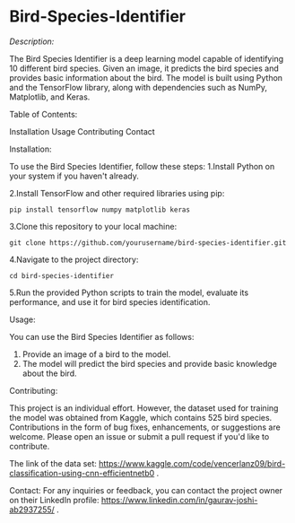 # Bird-Species-Identifier

*Description:*

The Bird Species Identifier is a deep learning model capable of identifying 10 different bird species. Given an image, it predicts the bird species and provides basic information about the bird. The model is built using Python and the TensorFlow library, along with dependencies such as NumPy, Matplotlib, and Keras.

Table of Contents:

Installation 
Usage 
Contributing
Contact

Installation:

To use the Bird Species Identifier, follow these steps:
1.Install Python on your system if you haven't already.

2.Install TensorFlow and other required libraries using pip:

   `pip install tensorflow numpy matplotlib keras`
   
3.Clone this repository to your local machine: 

  `git clone https://github.com/yourusername/bird-species-identifier.git`

4.Navigate to the project directory: 

  `cd bird-species-identifier`

5.Run the provided Python scripts to train the model, evaluate its performance, and use it for bird species identification.

Usage:

You can use the Bird Species Identifier as follows:
1.	Provide an image of a bird to the model.
2.	The model will predict the bird species and provide basic knowledge about the bird.
   
Contributing:

This project is an individual effort. However, the dataset used for training the model was obtained from Kaggle, which contains 525 bird species. Contributions in the form of bug fixes, enhancements, or suggestions are welcome. Please open an issue or submit a pull request if you'd like to contribute. 

The link of the data set: https://www.kaggle.com/code/vencerlanz09/bird-classification-using-cnn-efficientnetb0 .

Contact:
For any inquiries or feedback, you can contact the project owner on their LinkedIn profile: https://www.linkedin.com/in/gaurav-joshi-ab2937255/ .
